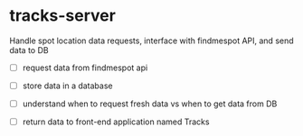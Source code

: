 # tracks-server
Handle spot location data requests, interface with findmespot API, and send data to DB

-[ ] request data from findmespot api

-[ ] store data in a database

-[ ] understand when to request fresh data vs when to get data from DB

-[ ] return data to front-end application named Tracks
